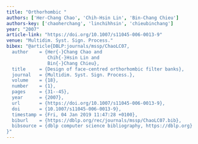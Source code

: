 ```yaml
---
title: "Orthorhombic "
authors: ['Her-Chang Chao', 'Chih-Hsin Lin', 'Bin-Chang Chieu']
authors-key: ['chaoherchang', 'linchihhsin', 'chieubinchang']
year: "2007"
article-link: "https://doi.org/10.1007/s11045-006-0013-9"
venue: "Multidim. Syst. Sign. Process."
bibex: "@article{DBLP:journals/mssp/ChaoLC07,
  author    = {Her{-}Chang Chao and
               Chih{-}Hsin Lin and
               Bin{-}Chang Chieu},
  title     = {Design of face-centred orthorhombic filter banks},
  journal   = {Multidim. Syst. Sign. Process.},
  volume    = {18},
  number    = {1},
  pages     = {31--45},
  year      = {2007},
  url       = {https://doi.org/10.1007/s11045-006-0013-9},
  doi       = {10.1007/s11045-006-0013-9},
  timestamp = {Fri, 04 Jan 2019 11:47:28 +0100},
  biburl    = {https://dblp.org/rec/journals/mssp/ChaoLC07.bib},
  bibsource = {dblp computer science bibliography, https://dblp.org}
}"
---
```

